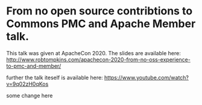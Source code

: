 From no open source contribtions to Commons PMC and Apache Member talk.
=======================================================================

This talk was given at ApacheCon 2020. The slides are available here: http://www.robtompkins.com/apachecon-2020-from-no-oss-experience-to-pmc-and-member/

further the talk iteself is available here: https://www.youtube.com/watch?v=9q02zH0qKos


some change here

